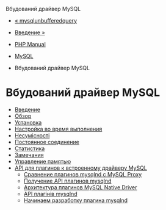 Вбудований драйвер MySQL

-   [« mysqlunbufferedquery](function.mysql-unbuffered-query.html)
    
-   [Введение »](intro.mysqlnd.html)
    
-   [PHP Manual](index.html)
    
-   [MySQL](set.mysqlinfo.html)
    
-   Вбудований драйвер MySQL
    

# Вбудований драйвер MySQL

-   [Введение](intro.mysqlnd.html)
-   [Обзор](mysqlnd.overview.html)
-   [Установка](mysqlnd.install.html)
-   [Настройка во время выполнения](mysqlnd.config.html)
-   [Несумісності](mysqlnd.incompatibilities.html)
-   [Постоянное соединение](mysqlnd.persist.html)
-   [Статистика](mysqlnd.stats.html)
-   [Замечания](mysqlnd.notes.html)
-   [Управление памятью](mysqlnd.memory.html)
-   [API для плагинов к встроенному драйверу MySQL](mysqlnd.plugin.html)
    -   [Сравнение плагинов mysqlnd с MySQL Proxy](mysqlnd.plugin.mysql-proxy.html)
    -   [Получение API плагинов mysqlnd](mysqlnd.plugin.obtaining.html)
    -   [Архитектура плагинов MySQL Native Driver](mysqlnd.plugin.architecture.html)
    -   [API плагінів mysqlnd](mysqlnd.plugin.api.html)
    -   [Начинаем разработку плагина mysqlnd](mysqlnd.plugin.developing.html)